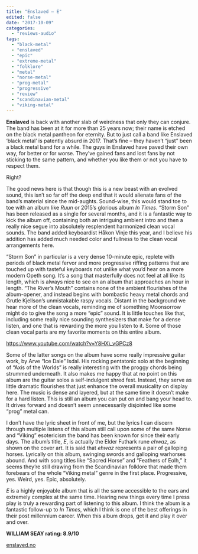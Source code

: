 ```yaml
---
title: "Enslaved – E"
edited: false
date: "2017-10-09"
categories:
  - "reviews-audio"
tags:
  - "black-metal"
  - "enslaved"
  - "epic"
  - "extreme-metal"
  - "folklore"
  - "metal"
  - "norse-metal"
  - "prog-metal"
  - "progressive"
  - "review"
  - "scandinavian-metal"
  - "viking-metal"
---
```


**Enslaved** is back with another slab of weirdness that only they can conjure. The band has been at it for more than 25 years now; their name is etched on the black metal pantheon for eternity. But to just call a band like Enslaved ‘black metal’ is patently absurd in 2017. That’s fine – they haven’t “just” been a black metal band for a while. The guys in Enslaved have paved their own way, for better or for worse. They’ve gained fans and lost fans by not sticking to the same pattern, and whether you like them or not you have to respect them.

Right?

The good news here is that though this is a new beast with an evolved sound, this isn’t so far off the deep end that it would alienate fans of the band’s material since the mid-aughts. Sound-wise, this would stand toe to toe with an album like _Ruun_ or 2015’s glorious album _In Times_. “Storm Son” has been released as a single for several months, and it is a fantastic way to kick the album off, containing both an intriguing ambient intro and then a really nice segue into absolutely resplendent harmonized clean vocal sounds. The band added keyboardist Håkon Vinje this year, and I believe his addition has added much needed color and fullness to the clean vocal arrangements here.

“Storm Son” in particular is a very dense 10-minute epic, replete with periods of black metal fervor and more progressive riffing patterns that are touched up with tasteful keyboards not unlike what you’d hear on a more modern Opeth song. It’s a song that masterfully does not feel at all like its length, which is always nice to see on an album that approaches an hour in length. “The River’s Mouth” contains none of the ambient flourishes of the album-opener, and instead begins with bombastic heavy metal chords and Grutle Kjellson’s unmistakable raspy vocals. Distant in the background we hear more of the clean vocals, reminding me of something Moonsorrow might do to give the song a more “epic” sound. It is little touches like that, including some really nice sounding synthesizers that make for a dense listen, and one that is rewarding the more you listen to it. Some of those clean vocal parts are my favorite moments on this entire album.

https://www.youtube.com/watch?v=Y8HX\_vGPCz8

Some of the latter songs on the album have some really impressive guitar work, by Arve “Ice Dale” Isdal. His rocking pentatonic solo at the beginning of “Axis of the Worlds” is really interesting with the proggy chords being strummed underneath. It also makes me happy that at no point on this album are the guitar solos a self-indulgent shred fest. Instead, they serve as little dramatic flourishes that just enhance the overall musicality on display here. The music is dense and layered, but at the same time it doesn’t make for a hard listen. This is still an album you can put on and bang your head to. It drives forward and doesn’t seem unnecessarily disjointed like some “prog” metal can.

I don’t have the lyric sheet in front of me, but the lyrics I can discern through multiple listens of this album still call upon some of the same Norse and “Viking” esotericism the band has been known for since their early days. The album’s title, _E_, is actually the Elder Futhark rune _ehwaz_, as shown on the cover art. It is said that _ehwaz_ represents a pair of galloping horses. Lyrically on this album, swinging swords and galloping warhorses abound. And with song titles like “Sacred Horse” and “Feathers of Eolh,” it seems they’re still drawing from the Scandinavian folklore that made them forebears of the whole “Viking metal” genre in the first place. Progressive, yes. Weird, yes. Epic, absolutely.

_E_ is a highly enjoyable album that is all the same accessible to the ears and extremely complex at the same time. Hearing new things every time I press play is truly a rewarding part of listening to this album. I think the album is a fantastic follow-up to _In Times_, which I think is one of the best offerings in their post millennium career. When this album drops, get it and play it over and over.

**WILLIAM SEAY rating: 8.9/10**

[enslaved.no](http://enslaved.no/)
